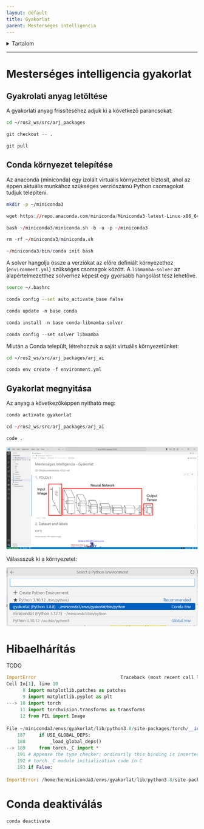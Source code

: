 ```yaml
---
layout: default
title: Gyakorlat
parent: Mesterséges intelligencia
---
```


 

<details markdown="block">
  <summary>
    Tartalom
  </summary>
  {: .text-delta }
1. TOC
{:toc}
</details>

---




# Mesterséges intelligencia gyakorlat

## Gyakrolati anyag letöltése
A gyakorlati anyag frissítéséhez adjuk ki a következő parancsokat:

```bash
cd ~/ros2_ws/src/arj_packages
``` 
``` r
git checkout -- .
``` 
``` r
git pull
```

## Conda környezet telepítése
Az anaconda (miniconda) egy izolált virtuális környezetet biztosít, ahol az éppen aktuális munkához szükséges verziószámú Python csomagokat tudjuk telepíteni.

```bash
mkdir -p ~/miniconda3
``` 
``` r
wget https://repo.anaconda.com/miniconda/Miniconda3-latest-Linux-x86_64.sh -O ~/miniconda3/miniconda.sh
``` 
``` r
bash ~/miniconda3/miniconda.sh -b -u -p ~/miniconda3
``` 
``` r
rm -rf ~/miniconda3/miniconda.sh
``` 
``` r
~/miniconda3/bin/conda init bash
```

A solver hangolja össze a verziókat az előre definiált környezethez (`environment.yml`) szükséges csomagok között. A `libmamba-solver` az alapértelmezetthez solverhez képest egy gyorsabb hangolást tesz lehetővé.
```bash
source ~/.bashrc
```
```bash
conda config --set auto_activate_base false
``` 
``` r
conda update -n base conda
``` 
``` r
conda install -n base conda-libmamba-solver
``` 
``` r
conda config --set solver libmamba
```

Miután a Conda települt, létrehozzuk a saját virtuális környezetünket:
```bash
cd ~/ros2_ws/src/arj_packages/arj_ai
``` 
``` r
conda env create -f environment.yml
```
## Gyakorlat megnyitása

Az anyag a következőképpen nyitható meg:
```bash
conda activate gyakorlat
``` 
``` r
cd ~/ros2_ws/src/arj_packages/arj_ai 
``` 
``` r
code .
```

![](ai01.png)

Válassszuk ki a környezetet:

![](ai02.png)

# Hibaelhárítás

TODO

``` python
ImportError                               Traceback (most recent call last)
Cell In[1], line 10
      8 import matplotlib.patches as patches
      9 import matplotlib.pyplot as plt
---> 10 import torch
     11 import torchvision.transforms as transforms
     12 from PIL import Image

File ~/miniconda3/envs/gyakorlat/lib/python3.8/site-packages/torch/__init__.py:189
    187     if USE_GLOBAL_DEPS:
    188         _load_global_deps()
--> 189     from torch._C import *
    191 # Appease the type checker; ordinarily this binding is inserted by the
    192 # torch._C module initialization code in C
    193 if False:

ImportError: /home/he/miniconda3/envs/gyakorlat/lib/python3.8/site-packages/torch/lib/libtorch_cpu.so: undefined symbol: iJIT_IsProfilingActive
```

# Conda deaktiválás

``` bash
conda deactivate
```